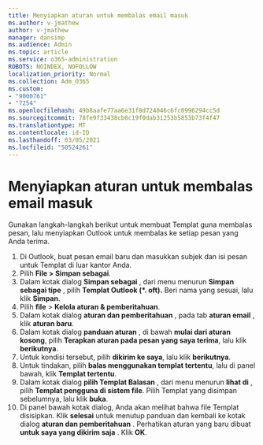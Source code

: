 ```yaml
---
title: Menyiapkan aturan untuk membalas email masuk
ms.author: v-jmathew
author: v-jmathew
manager: dansimp
ms.audience: Admin
ms.topic: article
ms.service: o365-administration
ROBOTS: NOINDEX, NOFOLLOW
localization_priority: Normal
ms.collection: Adm_O365
ms.custom:
- "9000761"
- "7254"
ms.openlocfilehash: 49b8aafe77aa6e31f8d724046c6fc0996294cc5d
ms.sourcegitcommit: 78fe9f33438cb0c19f0dab31253b5853b73f4f47
ms.translationtype: MT
ms.contentlocale: id-ID
ms.lasthandoff: 03/05/2021
ms.locfileid: "50524261"
---
```

# <a name="set-up-rules-to-reply-to-incoming-emails"></a>Menyiapkan aturan untuk membalas email masuk

Gunakan langkah-langkah berikut untuk membuat Templat guna membalas pesan, lalu menyiapkan Outlook untuk membalas ke setiap pesan yang Anda terima.

1. Di Outlook, buat pesan email baru dan masukkan subjek dan isi pesan untuk Templat di luar kantor Anda.
2. Pilih **File > Simpan sebagai**.
3. Dalam kotak dialog **Simpan sebagai** , dari menu menurun **Simpan sebagai tipe** , pilih **Templat Outlook (*. oft).** Beri nama yang sesuai, lalu klik **Simpan**.
4. Pilih **file**  >  **Kelola aturan & pemberitahuan**.
5. Dalam kotak dialog **aturan dan pemberitahuan** , pada tab **aturan email** , klik **aturan baru**.
6. Dalam kotak dialog **panduan aturan** , di bawah **mulai dari aturan kosong**, pilih **Terapkan aturan pada pesan yang saya terima**, lalu klik **berikutnya**.
7. Untuk kondisi tersebut, pilih **dikirim ke saya**, lalu klik **berikutnya**.
8. Untuk tindakan, pilih **balas menggunakan templat tertentu**, lalu di panel bawah, klik **Templat tertentu**.
9. Dalam kotak dialog **pilih Templat Balasan** , dari menu menurun **lihat di** , pilih **Templat pengguna di sistem file**. Pilih Templat yang disimpan sebelumnya, lalu klik **buka**.
10. Di panel bawah kotak dialog, Anda akan melihat bahwa file Templat disisipkan. Klik **selesai** untuk menutup panduan dan kembali ke kotak dialog **aturan dan pemberitahuan** . Perhatikan aturan yang baru dibuat **untuk saya yang dikirim saja** . Klik **OK**.
